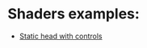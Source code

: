 # Shaders examples:

- [Static head with controls](https://memlish.com/shaders/head_control_rotation.html)
